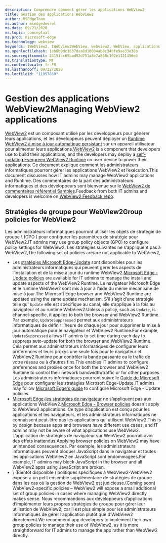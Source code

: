 ```yaml
---
description: Comprendre comment gérer les applications WebView2
title: Gestion des applications WebView2
author: MSEdgeTeam
ms.author: msedgedevrel
ms.date: 09/21/2020
ms.topic: conceptual
ms.prod: microsoft-edge
ms.technology: webview
keywords: IWebView2, IWebView2WebView, webview2, WebView, applications Win32, Win32, Edge, ICoreWebView2, ICoreWebView2Host, contrôle de navigateur, html Edge, entreprise, stratégie de groupe, gestion
ms.openlocfilehash: 1eb8b9dc1637daa8d10004ab8c340fe9ae33e38b
ms.sourcegitcommit: 24151cc65bad92d751a8e7a868c102e1121456e3
ms.translationtype: MT
ms.contentlocale: fr-FR
ms.lasthandoff: 09/22/2020
ms.locfileid: "11057860"
---
```

# <span data-ttu-id="f9045-104">Gestion des applications WebView2</span><span class="sxs-lookup"><span data-stu-id="f9045-104">Managing WebView2 applications</span></span>  

<span data-ttu-id="f9045-105">[WebView2][WebView2Landing] est un composant utilisé par les développeurs pour générer leurs applications, et les développeurs peuvent déployer un [Runtime WebView2 à mise à jour automatique persistant][Webview2ConceptsDistributionUnderstandRuntimeInstallerPreview] sur un appareil utilisateur pour alimenter leurs applications.</span><span class="sxs-lookup"><span data-stu-id="f9045-105">[WebView2][WebView2Landing] is a component that developers use to build their applications, and the developers may deploy a [self-updating Evergreen WebView2 Runtime][Webview2ConceptsDistributionUnderstandRuntimeInstallerPreview] on user device to power their applications.</span></span>  <span data-ttu-id="f9045-106">Ce document explique comment les administrateurs informatiques pourront gérer les applications WebView2 et l’exécution.</span><span class="sxs-lookup"><span data-stu-id="f9045-106">This document discusses how IT admins may manage WebView2 applications and Runtime.</span></span>  <span data-ttu-id="f9045-107">Des commentaires de la part des administrateurs informatiques et des développeurs sont bienvenue sur le [WebView2 de commentaires référentiel Samples][GithubMicrosoftedgeWebviewfeddback].</span><span class="sxs-lookup"><span data-stu-id="f9045-107">Feedback from both IT admins and developers is welcome on [WebView2 Feedback repo][GithubMicrosoftedgeWebviewfeddback].</span></span>  

## <span data-ttu-id="f9045-108">Stratégies de groupe pour WebView2</span><span class="sxs-lookup"><span data-stu-id="f9045-108">Group policies for WebView2</span></span>  

<span data-ttu-id="f9045-109">Les administrateurs informatiques pourront utiliser les objets de stratégie de groupe \ (GPO \) pour configurer les paramètres de stratégie pour WebView2.</span><span class="sxs-lookup"><span data-stu-id="f9045-109">IT admins may use group policy objects \(GPO\) to configure policy settings for WebView2.</span></span>  <span data-ttu-id="f9045-110">Les stratégies suivantes ne s’appliquent pas à WebView2,</span><span class="sxs-lookup"><span data-stu-id="f9045-110">The following set of policies are/are not applicable to WebView2,</span></span>  

*   <span data-ttu-id="f9045-111">Les [stratégies Microsoft Edge-Update][EdgeUpdatePolicies] sont disponibles pour les administrateurs informatiques qui peuvent gérer les aspects de l’installation et de la mise à jour du runtime WebView2.</span><span class="sxs-lookup"><span data-stu-id="f9045-111">[Microsoft Edge - Update policies][EdgeUpdatePolicies] are available for IT admins to manage the install and update aspects of the WebView2 Runtime.</span></span>  <span data-ttu-id="f9045-112">Le navigateur Microsoft Edge et le runtime WebView2 sont mis à jour à l’aide du même mécanisme de mise à jour.</span><span class="sxs-lookup"><span data-stu-id="f9045-112">The Microsoft Edge browser and WebView2 Runtime are updated using the same update mechanism.</span></span>  <span data-ttu-id="f9045-113">S’il s’agit d’une stratégie telle qu' `Update` elle est spécifique au canal, elle s’applique à la fois au navigateur et au runtime WebView2.</span><span class="sxs-lookup"><span data-stu-id="f9045-113">Unless a policy, such as `Update`, is channel-specific, it applies to both the browser and WebView2 Runtime.</span></span>  <span data-ttu-id="f9045-114">Par exemple, `UpdateSuppressed` permet aux administrateurs informatiques de définir l’heure de chaque jour pour supprimer la mise à jour automatique pour le navigateur et WebView2 Runtime.</span><span class="sxs-lookup"><span data-stu-id="f9045-114">For example, `UpdateSuppressed` allows IT admins to set time during each day to suppress auto-update for both the browser and WebView2 Runtime.</span></span>  <span data-ttu-id="f9045-115">Cela permet aux administrateurs informatiques de configurer leurs préférences et leurs proxys une seule fois pour le navigateur et WebView2 Runtime pour contrôler la bande passante ou le trafic de votre réseau ou à d’autres fins.</span><span class="sxs-lookup"><span data-stu-id="f9045-115">This enables IT admins to configure preferences and proxies once for both the browser and WebView2 Runtime to control their network bandwidth/traffic or for other purposes.</span></span>  <span data-ttu-id="f9045-116">Les administrateurs informatiques pourront suivre le [Guide de Microsoft Edge][ConfigureMicrosoftEdge] pour configurer les stratégies Microsoft Edge-Update.</span><span class="sxs-lookup"><span data-stu-id="f9045-116">IT admins may follow [Microsoft Edge's guide][ConfigureMicrosoftEdge] to configure Microsoft Edge - Update policies.</span></span>  
*   <span data-ttu-id="f9045-117">[Microsoft Edge-les stratégies de navigateur][EdgeBrowserPolicies] ne s’appliquent pas aux applications WebView2.</span><span class="sxs-lookup"><span data-stu-id="f9045-117">[Microsoft Edge - Browser policies][EdgeBrowserPolicies] doesn't apply to WebView2 applications.</span></span>  <span data-ttu-id="f9045-118">Ce type d’application est conçu pour les applications et les navigateurs, et les administrateurs informatiques ne connaissent peut-être pas les applications qui utilisent WebView2.</span><span class="sxs-lookup"><span data-stu-id="f9045-118">This is by design because apps and browsers have different use cases, and IT admins may not be aware of what applications use WebView2.</span></span>  <span data-ttu-id="f9045-119">L’application de stratégies de navigateur sur WebView2 pourrait avoir des effets inattendus.</span><span class="sxs-lookup"><span data-stu-id="f9045-119">Applying browser policies on WebView2 may have unintended consequences.</span></span>  <span data-ttu-id="f9045-120">Par exemple, les administrateurs informatiques peuvent bloquer JavaScript dans le navigateur et toutes les applications WebView2 en JavaScript sont endommagées.</span><span class="sxs-lookup"><span data-stu-id="f9045-120">For example, IT admins may block JavaScript in the browser and all WebView2 apps using JavaScript are broken.</span></span>  
*   <span data-ttu-id="f9045-121">\ (Bientôt disponible \) politiques spécifiques à WebView2-WebView2 exposera un petit ensemble supplémentaire de stratégies de groupe dans les cas où la gestion de WebView2 est judicieuse.</span><span class="sxs-lookup"><span data-stu-id="f9045-121">\(Coming soon\) WebView2-specific policies – WebView2 will expose a small additional set of group policies in cases where managing WebView2 directly makes sense.</span></span>  <span data-ttu-id="f9045-122">Nous recommandons aux développeurs d’applications d’implémenter leurs propres stratégies de groupe pour gérer leur utilisation de WebView2, car il est plus simple pour les administrateurs informatiques de gérer l’application plutôt que d’WebView2 directement.</span><span class="sxs-lookup"><span data-stu-id="f9045-122">We recommend app developers to implement their own group policies to manage their use of WebView2, as it is more straightforward for IT admins to manage the app rather than WebView2 directly.</span></span>  

<!-- Links -->  

[Webview2ConceptsDistributionUnderstandRuntimeInstallerPreview]: ./distribution.md#understanding-the-webview2-runtime "Comprendre le runtime et le programme d’installation WebView2 (Preview)-distribution d’applications à l’aide de WebView2 | Documents Microsoft"  

[WebView2Landing]: ../index.md "Introduction à Microsoft Edge WebView2 (Preview) | Documents Microsoft"  

[EdgeUpdatePolicies]: /deployedge/microsoft-edge-update-policies "Microsoft Edge-stratégies de mise à jour | Documents Microsoft"  
[EdgeBrowserPolicies]: /deployedge/microsoft-edge-policies "Microsoft Edge-stratégies de navigateur | Documents Microsoft"  
[ConfigureMicrosoftEdge]: /deployedge/configure-microsoft-edge "Configurer les paramètres de stratégie Microsoft Edge sur Windows | Documents Microsoft"  


[GithubMicrosoftedgeWebviewfeddback]: https://github.com/MicrosoftEdge/WebViewFeedback "Commentaires sur le WebView-MicrosoftEdge/WebViewFeedback | GitHub"  
